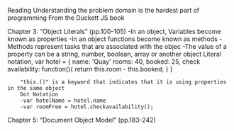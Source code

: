Reading
Understanding the problem domain is the hardest part of programming
From the Duckett JS book

Chapter 3: “Object Literals” (pp.100-105)
    -In an object, Variables become known as properties
    -In an object functions become known as methods
        -Methods represent tasks that are associated with the objec
    -The value of a property can be a string, number, boolean, array or another object
    Literal notation,
        var hotel = {
            name: 'Quay'
            rooms: 40,
            booked: 25,
            check availability: function(){
                return this.room - this.booked;
            }
        }

        "this.()" is a keyword that indicates that it is using properties in the same object
        Dot Notation
        -var hotelName = hotel.name
        -var roomFree = hotel.checkavailability();

Chapter 5: “Document Object Model” (pp.183-242)